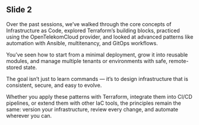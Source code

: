 ## Slide 2

Over the past sessions, we’ve walked through the core concepts of Infrastructure as Code,
explored Terraform’s building blocks, practiced using the OpenTelekomCloud provider,
and looked at advanced patterns like automation with Ansible, multitenancy, and GitOps workflows.

You’ve seen how to start from a minimal deployment, grow it into reusable modules, and manage multiple tenants or environments with safe, remote-stored state.

The goal isn’t just to learn commands — it’s to design infrastructure that is consistent, secure, and easy to evolve.

Whether you apply these patterns with Terraform, integrate them into CI/CD pipelines, or extend them with other IaC tools, the principles remain the same: version your infrastructure, review every change, and automate wherever you can.
